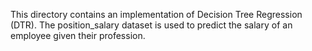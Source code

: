 This directory contains an implementation of Decision Tree Regression (DTR). The position_salary dataset is used to predict the salary of an employee given their profession.
